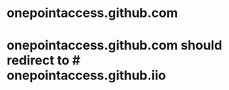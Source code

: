 # onepointaccess.github.com
# onepointaccess.github.com should redirect to # onepointaccess.github.iio
